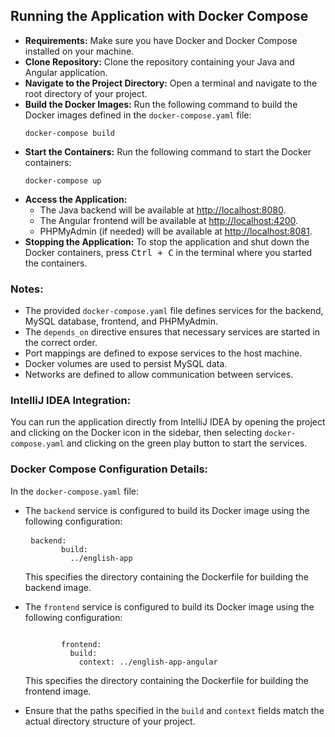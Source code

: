 <h2>Running the Application with Docker Compose</h2>
<ul>
    <li><strong>Requirements:</strong> Make sure you have Docker and Docker Compose installed on your machine.</li> 
     <li><strong>Clone Repository:</strong> Clone the repository containing your Java and Angular application.</li>
    <li><strong>Navigate to the Project Directory:</strong> Open a terminal and navigate to the root directory of your project.</li> 
    <li><strong>Build the Docker Images:</strong> Run the following command to build the Docker images defined in the <code>docker-compose.yaml</code> file:
        <pre><code>docker-compose build</code></pre>
    </li>   
    <li><strong>Start the Containers:</strong> Run the following command to start the Docker containers:
        <pre><code>docker-compose up</code></pre>
    </li>
    <li><strong>Access the Application:</strong>
        <ul>
            <li>The Java backend will be available at <a href="http://localhost:8080">http://localhost:8080</a>.</li>
            <li>The Angular frontend will be available at <a href="http://localhost:4200">http://localhost:4200</a>.</li>
            <li>PHPMyAdmin (if needed) will be available at <a href="http://localhost:8081">http://localhost:8081</a>.</li>
        </ul>
    </li>
    <li><strong>Stopping the Application:</strong> To stop the application and shut down the Docker containers, press <kbd>Ctrl + C</kbd> in the terminal where you started the containers.</li>
</ul>
<h3>Notes:</h3>
<ul>
    <li>The provided <code>docker-compose.yaml</code> file defines services for the backend, MySQL database, frontend, and PHPMyAdmin.</li>
    <li>The <code>depends_on</code> directive ensures that necessary services are started in the correct order.</li>
    <li>Port mappings are defined to expose services to the host machine.</li>
    <li>Docker volumes are used to persist MySQL data.</li>
    <li>Networks are defined to allow communication between services.</li>
</ul>
<h3>IntelliJ IDEA Integration:</h3>
<p>You can run the application directly from IntelliJ IDEA by opening the project and clicking on the Docker icon in the sidebar, then selecting <code>docker-compose.yaml</code> and clicking on the green play button to start the services.</p>
<h3>Docker Compose Configuration Details:</h3>
<p>In the <code>docker-compose.yaml</code> file:</p>
<ul>
    <li>The <code>backend</code> service is configured to build its Docker image using the following configuration:</li>
    <pre> <code>backend:
        build: 
          ../english-app</code></pre>
    <p>This specifies the directory containing the Dockerfile for building the backend image.</p>
    <li>The <code>frontend</code> service is configured to build its Docker image using the following configuration:</li>
    <pre><code>
        frontend: 
          build: 
            context: ../english-app-angular</code></pre>
    <p>This specifies the directory containing the Dockerfile for building the frontend image.</p>
    <li>Ensure that the paths specified in the <code>build</code> and <code>context</code> fields match the actual directory structure of your project.</li>
</ul>
